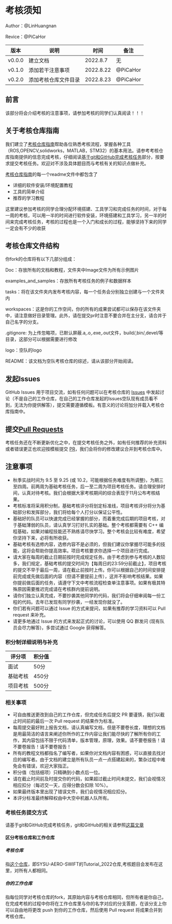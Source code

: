 # 考核须知

Author：@LinHuangnan

Revice：@PiCaHor

| 版本 | 说明 |时间|备注|
| ---- | ---- | ---- |----|
| v0.0.0 | 建立文档 |2022.8.7|无|
| v0.1.0 | 添加若干注意事项 |2022.8.22| @PiCaHor |
| v0.2.0 | 添加考核仓库文件目录 |2022.8.23| @PiCaHor |

## 前言

该部分将会介绍考核的注意事项，请参加考核的同学们认真阅读！！！

## 关于考核仓库指南

我们建立了[考核仓库指南](https://github.com/SYSU-AERO-SWIFT/Tutorial_2022)帮助各位熟悉考核流程，掌握各种工具（ROS,OPENCV,solidworks，MATLAB，STM32）的基本用法。请参考考核仓库指南提供的信息完成考核，仔细阅读[基于git和GitHub完成考核任务](./基于git和GitHub完成考核任务.md)部分，按要求提交考核任务。欢迎对不涉及具体题目而与考核有关的知识点做补充。

[考核仓库指南](https://github.com/SYSU-AERO-SWIFT/Tutorial_2022)的每一个readme文件中都包含了
- 详细的软件安装/环境配置教程
- 工具的简单介绍
- 推荐的学习教程

这里建议参加考核的同学合理分配环境搭建、工具学习和完成任务的时间，对于每一周的考核，可以用一半的时间进行软件安装，环境搭建和工具学习，另一半的时间来完成考核任务，考核的过程也是一个入门和成长的过程，能够坚持下来的同学一定会有不少的收获



## 考核仓库文件结构

你fork的仓库将有以下几部分组成：

Doc：存放所有的文档和教程，文件夹中Image文件为所有示例图片

examples_and_samples：存放所有考核任务的例子和数据样本

tasks：将在该文件夹内发布考核内容，每一个任务会分别独立创建与一个文件夹内

workspaces：这是你的工作空间，你的所有的成果尝试都可以保存在该文件夹中，请注意做好目录管理。此外，请在提交pr时注意不要合并在主分支，请合并于自己名字的分支。

.gitignore: 为上传忽略项，已默认屏蔽.a,.o,.exe,.out文件，build/,bin/,devel/等目录，这部分可以根据需要进行修改

logo：空队的logo

README：该文档为空队考核仓库的综述，请从该部分开始阅读。 



## 发起Issues

GitHub Issues 用于项目交流，如有任何问题可以在考核仓库的 [Issues](https://github.com/SYSU-AERO-SWIFT/Tutorial_2022/issues) 中发起讨论（不是自己的工作仓库，在自己的工作仓库发起的Issues空队现有成员看不到，无法为你提供解答），提交需要遵循模板。有意义的讨论将加分并载入考核仓库指南中。

## 提交[Pull Requests](https://github.com/SYSU-AERO-SWIFT/Tutorial_2022/pulls)
考核任务还在不断更新优化之中，在提交考核任务之外，如有任何推荐的补充资料或者错误更正也欢迎按模板提交 [PR](https://github.com/SYSU-AERO-SWIFT/Tutorial_2022/pulls)，我们会将你的修改建议合并到考核仓库中。

## 注意事项
- 秋季实战时间为 9.5 至 9.25 (或 10.2，可能根据任务难度有所调整)，为期三至四周。前两周为基础考核任务，后一至二周为项目考核任务。请合理安排时间，认真对待考核。我们会根据大家考核期间的综合表现于11月公布考核结果。
- 考核标准将采用积分制，基础考核评分将划定标准线，项目考核评分将分为基础部分和发挥部分，我们将给每个人打分以保证公平性。
- 基础好的队员可以快速完成已经掌握的部分，而着重完成后期的项目考核，对于基础薄弱的队员，请认真学习打好扎实的基础。整个考核都需要有 C++ 编程基础，如果对编程技能还不熟练请尽快学习。整个考核会比较有难度，希望你坚持下来，必将有所收获。
- 基础考核有选修内容，选修内容不是必须的，但我们建议你掌握尽可能多的技能，这将会帮助你提高效率。项目考核要求你选择一个项目进行完成。
- 请大家在每周的截止日期前按时完成规定任务。由于考虑到参与考核的人数较多，我们规定，基础考核的提交时间为【每周日的23:59分前截止】，项目考核的提交不早于最后一周，请在截止前按时上传。你可以根据自己的时间安排提前完成或先做后面的内容（但请不要提前上传），这并不影响考核结果。如果你提前做后面的任务，请遵守下文中考核流程检查单注意事项。如果有极其特殊原因需要推迟完成请在考核群内提前说明。
- 请你们独立认真完成，不要抄袭其他同学的代码，我们将会仔细审阅每一份工程的代码。去年已发现有同学抄袭，一经发现你就没了。
- 你们若有问题可以通过 Issue 的方式来提问，如果有推荐的学习资料可以 Pull request 来补充。
- 请更多地通过 Issue 的方式来发起正式的讨论，可以使用 QQ 群发问 (现有队员会尽力解答)，多尝试通过 Google 获得解答。

### 积分制详细说明与补充
| 评分项 | 积分值 |
| ---- | ---- | 
| 面试 | 50分 |
| 基础考核 | 450分 |
| 项目考核 | 500分 |

### 相关事项
- 可自由推送更改到自己的工作仓库，但完成任务后提交 PR 要谨慎，我们以截止时间前的最后一次 Pull request 的结果作为标准。
- 每周提交最好附上报告文档，请认真编写文档，但是不要卷长度，理想的文档是用最简洁的语言来阐述你所作的工作内容让我们能尽快的了解所有你的工作，其内容包括不限于代码清单，版本管理，原理，效果。请不要卷报告！请不要卷报告！请不要卷报告！
- 所有的教程文档都指名了编写者，如果你对文档内容有困惑，可以直接去找对应的编写者。由于文档的建立是所有队员一点一点搭建起来的，繁杂过程中难免会有错误，欢迎大家指正。
- 积分值（包括细项）只精确到小数点后一位。
- 请在截止时间前及时提交你的代码，如果超过截止时间未提交，我们会视情况相应扣分（每迟交一天，应得分数会扣除 10%）。
- 如果最终版本里出现了错误文件，我们会视情况相应扣分。
- 本评分标准最终解释权由中大空中机器人队所有。

### 考核任务提交方式
请基于git和GitHub完成考核任务，git和GitHub的相关请参照[这篇文章](./基于git和GitHub完成考核任务.md)
#### 区分考核仓库和工作仓库
##### 考核仓库
指[这个仓库](https://github.com/SYSU-AERO-SWIFT/Tutorial_2022)，即SYSU-AERO-SWIFT的Tutorial_2022仓库,考核题目会发布在这里，对所有人都相同。
##### 你的工作仓库
指每位同学对考核仓库的fork，其原始内容与考核仓库相同，但所有者是你自己，在完成考核的过程中你将在工作仓库里与你的名字对应的分支答题，在该分支上你可以自由地将更改 push 到你的工作仓库，然后使用 Pull request 将成果合并到考核仓库。
